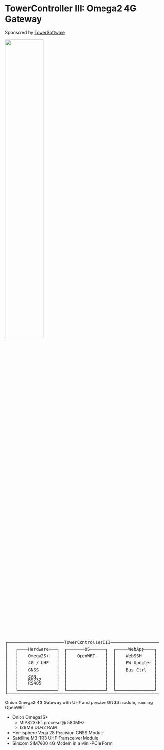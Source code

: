 # TowerController III: Omega2 4G Gateway

Sponsored by [TowerSoftware](http://www.towersoftwareltd.com/)

<img src="https://github.com/hotteshen/omega2-4g-gateway/blob/develop/doc/image/preview-3d.png?raw=true" style="width: 50%;">

<pre style="line-height: .8em; font-size: 1em;">
┌──────────────────────TowerControllerIII─────────────────────┐
│                                                             │
│   ┌────Hardware───┐  ┌───────OS──────┐  ┌─────WebApp────┐   │
│   │               │  │               │  │               │   │
│   │    Omega2S+   │  │    OpenWRT    │  │    WebSSH     │   │
│   │               │  │               │  │               │   │
│   │    4G / UHF   │  │               │  │    FW Updater │   │
│   │               │  │               │  │               │   │
│   │    GNSS       │  │               │  │    Bus Ctrl   │   │
│   │               │  │               │  │               │   │
│   │    CAN        │  │               │  │               │   │
│   │    RS232      │  │               │  │               │   │
│   │    RS485      │  │               │  │               │   │
│   │               │  │               │  │               │   │
│   └───────────────┘  └───────────────┘  └───────────────┘   │
└─────────────────────────────────────────────────────────────┘
</pre>

Onion Omega2 4G Gateway with UHF and precise GNSS module, running OpenWRT
* Onion Omega2S+
  - MIPS23kEc procesor@ 580MHz
  - 128MB DDR2 RAM
* Hemisphere Vega 28 Precision GNSS Module
* Satelline M3-TR3 UHF Transceiver Module
* Simcom SIM7600 4G Modem in a Mini-PCIe Form
